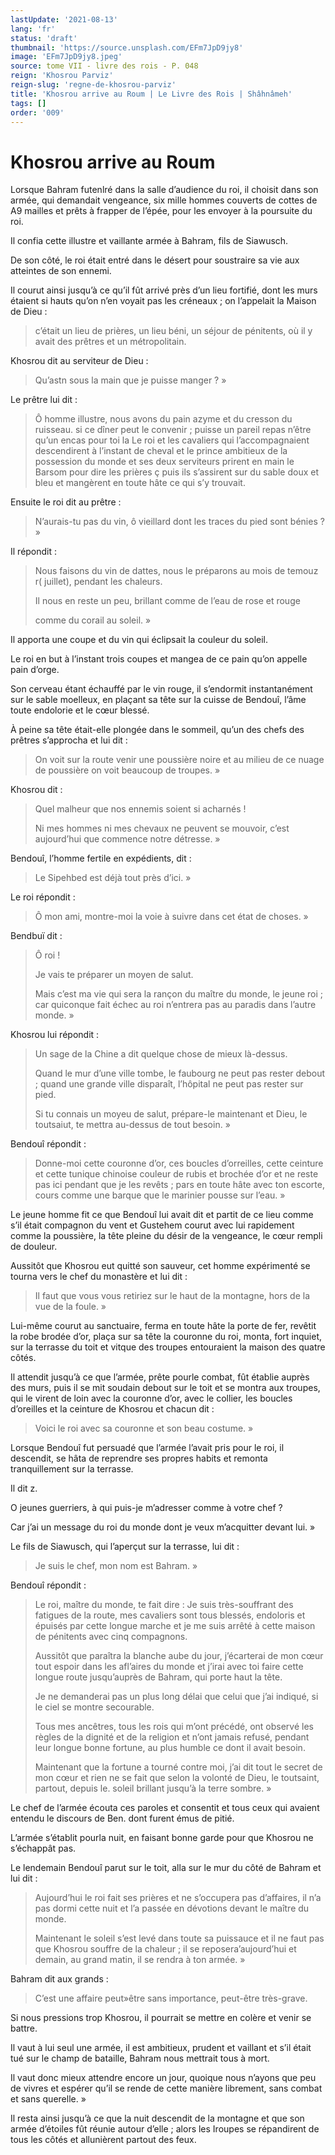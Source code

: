 ```yaml
---
lastUpdate: '2021-08-13'
lang: 'fr'
status: 'draft'
thumbnail: 'https://source.unsplash.com/EFm7JpD9jy8'
image: 'EFm7JpD9jy8.jpeg'
source: tome VII - livre des rois - P. 048
reign: 'Khosrou Parviz'
reign-slug: 'regne-de-khosrou-parviz'
title: 'Khosrou arrive au Roum | Le Livre des Rois | Shâhnâmeh'
tags: []
order: '009'
---
```


<!-- LTeX: language=fr -->

# Khosrou arrive au Roum

Lorsque Bahram futenlré dans la salle d’audience du roi, il choisit dans son armée, qui demandait vengeance, six mille hommes couverts de cottes de A9 mailles et prêts à frapper de l’épée, pour les envoyer à la poursuite du roi.

Il confia cette illustre et vaillante armée à Bahram, fils de Siawusch.

De son côté, le roi était entré dans le désert pour soustraire sa vie aux atteintes de son ennemi.

Il courut ainsi jusqu’à ce qu’il fût arrivé près d’un lieu fortifié, dont les murs étaient si hauts qu’on n’en voyait pas les créneaux ; on l’appelait la Maison de Dieu :

> c’était un lieu de prières, un lieu béni, un séjour de pénitents, où il y avait des prêtres et un métropolitain.

Khosrou dit au serviteur de Dieu :

> Qu’astn sous la main que je puisse manger ? »

Le prêtre lui dit :

> Ô homme illustre, nous avons du pain azyme et du cresson du ruisseau. si ce dîner peut le convenir ; puisse un pareil repas n’être qu’un encas pour toi la Le roi et les cavaliers qui l’accompagnaient descendirent à l’instant de cheval et le prince ambitieux de la possession du monde et ses deux serviteurs prirent en main le Barsom pour dire les prières ç puis ils s’assirent sur du sable doux et bleu et mangèrent en toute hâte ce qui s’y trouvait.

Ensuite le roi dit au prêtre :

> N’aurais-tu pas du vin, ô vieillard dont les traces du pied sont bénies ? »

Il répondit :

> Nous faisons du vin de dattes, nous le préparons au mois de temouz r( juillet), pendant les chaleurs.
>
> Il nous en reste un peu, brillant comme de l’eau de rose et rouge
>
> comme du corail au soleil. »

Il apporta une coupe et du vin qui éclipsait la couleur du soleil.

Le roi en but à l’instant trois coupes et mangea de ce pain qu’on appelle pain d’orge.

Son cerveau étant échauffé par le vin rouge, il s’endormit instantanément sur le sable moelleux, en plaçant sa tête sur la cuisse de Bendouî, l’âme toute endolorie et le cœur blessé.

À peine sa tête était-elle plongée dans le sommeil, qu’un des chefs des prêtres s’approcha et lui dit :

> On voit sur la route venir une poussière noire et au milieu de ce nuage de poussière on voit beaucoup de troupes. »

Khosrou dit :

> Quel malheur que nos ennemis soient si acharnés !
>
> Ni mes hommes ni mes chevaux ne peuvent se mouvoir, c’est aujourd’hui que commence notre détresse. »

Bendouî, l’homme fertile en expédients, dit :

> Le Sipehbed est déjà tout près d’ici. »

Le roi répondit :

> Ô mon ami, montre-moi la voie à suivre dans cet état de choses. »

Bendbuï dit :

> Ô roi !
>
> Je vais te préparer un moyen de salut.
>
> Mais c’est ma vie qui sera la rançon du maître du monde, le jeune roi ; car quiconque fait échec au roi n’entrera pas au paradis dans l’autre monde. »

Khosrou lui répondit :

> Un sage de la Chine a dit quelque chose de mieux là-dessus.
>
> Quand le mur d’une ville tombe, le faubourg ne peut pas rester debout ; quand une grande ville disparaît, l’hôpital ne peut pas rester sur pied.
>
> Si tu connais un moyeu de salut, prépare-le maintenant et Dieu, le toutsaiut, te mettra au-dessus de tout besoin. »

Bendouî
répondit :

> Donne-moi cette couronne d’or, ces boucles d’orreilles, cette ceinture et cette tunique chinoise couleur de rubis et brochée d’or et ne reste pas ici pendant que je les revêts ; pars en toute hâte avec ton escorte, cours comme une barque que le marinier pousse sur l’eau. »

Le jeune homme fit ce que Bendouî lui avait dit et partit de ce lieu comme s’il était compagnon du vent et Gustehem courut avec lui rapidement comme la poussière, la tête pleine du désir de la vengeance, le cœur rempli de douleur.

Aussitôt que Khosrou eut quitté son sauveur, cet homme expérimenté se tourna vers le chef du monastère et lui dit :

> Il faut que vous vous retiriez sur le haut de la montagne, hors de la vue de la foule. »

Lui-même courut au sanctuaire, ferma en toute hâte la porte de fer, revêtit la robe brodée d’or, plaça sur sa tête la couronne du roi, monta, fort inquiet, sur la terrasse du toit et vitque des troupes entouraient la maison des quatre côtés.

Il attendit jusqu’à ce que l’armée, prête pourle combat, fût établie auprès des murs, puis il se mit soudain debout sur le toit et se montra aux troupes, qui le virent de loin avec la couronne d’or, avec le collier, les boucles d’oreilles et la ceinture de Khosrou et chacun dit :

> Voici le roi avec sa couronne et son beau costume. »

Lorsque Bendouî fut persuadé que l’armée l’avait pris pour le roi, il descendit, se hâta de reprendre ses propres habits et remonta tranquillement sur la terrasse.

Il dit z.

O jeunes guerriers, à qui puis-je m’adresser comme à votre chef ?

Car j’ai un message du roi du monde dont je veux m’acquitter devant lui. »

Le fils de Siawusch, qui l’aperçut sur la terrasse, lui dit :

> Je suis le chef, mon nom est Bahram. »

Bendouî répondit :

> Le roi, maître du monde, te fait dire : Je suis très-souffrant des fatigues de la route, mes cavaliers sont tous blessés, endoloris et épuisés par cette longue marche et je me suis arrêté à cette maison de pénitents avec cinq compagnons.
>
> Aussitôt que paraîtra la blanche aube du jour, j’écarterai de mon cœur tout espoir dans les afl’aires du monde et j’irai avec toi faire cette longue route jusqu’auprès de Bahram, qui porte haut la tête.
>
> Je ne demanderai pas un plus long délai que celui que j’ai indiqué, si le ciel se montre secourable.
>
> Tous mes ancêtres, tous les rois qui m’ont précédé, ont observé les règles de la dignité et de la religion et n’ont jamais refusé, pendant leur longue bonne fortune, au plus humble ce dont il avait besoin.
>
> Maintenant que la fortune a tourné contre moi, j’ai dit tout le secret de mon cœur et rien ne se fait que selon la volonté de Dieu, le toutsaint, partout, depuis le. soleil brillant jusqu’à la terre sombre. »

Le chef de l’armée écouta ces paroles et consentit et tous ceux qui avaient entendu le discours de Ben. dont furent émus de pitié.

L’armée s’établit pourla nuit, en faisant bonne garde pour que Khosrou ne s’échappât pas.

Le lendemain Bendouî parut sur le toit, alla sur le mur du côté de Bahram et lui dit :

> Aujourd’hui le roi fait ses prières et ne s’occupera pas d’affaires, il n’a pas dormi cette nuit et l’a passée en dévotions devant le maître du monde.
>
> Maintenant le soleil s’est levé dans toute sa puissauce et il ne faut pas que Khosrou souffre de la chaleur ; il se reposera’aujourd’hui et demain, au grand matin, il se rendra à ton armée. »

Bahram dit aux grands :

> C’est une affaire peut»être sans importance, peut-être très-grave.

Si nous pressions trop Khosrou, il pourrait se mettre en colère et venir se battre.

Il vaut à lui seul une armée, il est ambitieux, prudent et vaillant et s’il était tué sur le champ de bataille, Bahram nous mettrait tous à mort.

Il vaut donc mieux attendre encore un jour, quoique nous n’ayons que peu de vivres et espérer qu’il se rende de cette manière librement, sans combat et sans querelle. »

Il resta ainsi jusqu’à ce que la nuit descendit de la montagne et que son armée d’étoiles fût réunie autour d’elle ; alors les Iroupes se répandirent de tous les côtés et allunièrent partout des feux.
